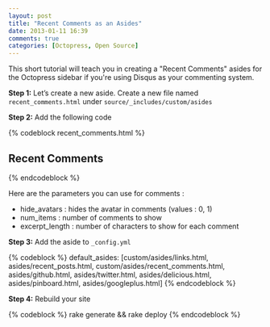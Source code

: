 ```yaml
---
layout: post
title: "Recent Comments as an Asides"
date: 2013-01-11 16:39
comments: true
categories: [Octopress, Open Source]
---
```


This short tutorial will teach you in creating a "Recent Comments" asides for the Octopress sidebar if you're using Disqus as your commenting system.

__Step 1:__ Let’s create a new aside. Create a new file named `recent_comments.html` under `source/_includes/custom/asides`
<!-- more -->
__Step 2:__ Add the following code

{% codeblock recent_comments.html %}
<section>
  <h1>Recent Comments</h1>
  <div id="dsq-recentcomments" class="dsq-widget"><script type="text/javascript" src="http://disqus.com/forums/{{ site.disqus_short_name }}/recent_comments_widget.js?hide_avatars=1"></script></div>
</section>
{% endcodeblock %}

Here are the parameters you can use for comments :

* hide_avatars : hides the avatar in comments (values : 0, 1)
* num_items : number of comments to show
* excerpt_length : number of characters to show for each comment

__Step 3:__ Add the aside to `_config.yml`

{% codeblock %}
default_asides: [custom/asides/links.html, asides/recent_posts.html, custom/asides/recent_comments.html, asides/github.html, asides/twitter.html, asides/delicious.html, asides/pinboard.html, asides/googleplus.html]
{% endcodeblock %}

__Step 4:__ Rebuild your site

{% codeblock %}
rake generate && rake deploy
{% endcodeblock %}